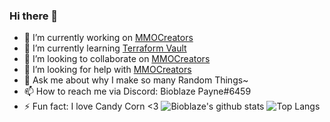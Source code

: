 ### Hi there 👋

<!--
**Bioblaze/Bioblaze** is a ✨ _special_ ✨ repository because its `README.md` (this file) appears on your GitHub profile.

Here are some ideas to get you started:
-->

- 🔭 I’m currently working on [MMOCreators](https://github.com/MMOCreators/Planning)
- 🌱 I’m currently learning [Terraform Vault](https://registry.terraform.io/providers/hashicorp/vault/latest/docs)
- 👯 I’m looking to collaborate on [MMOCreators](https://github.com/MMOCreators/Planning)
- 🤔 I’m looking for help with [MMOCreators](https://github.com/MMOCreators/Planning)
- 💬 Ask me about why I make so many Random Things~
- 📫 How to reach me via Discord: Bioblaze Payne#6459
- ⚡ Fun fact: I love Candy Corn <3
![Bioblaze's github stats](https://github-readme-stats.vercel.app/api?username=Bioblaze&count_private=true&show_icons=true&theme=gruvbox)
![Top Langs](https://github-readme-stats.vercel.app/api/top-langs/?username=Bioblaze&langs_count=10&theme=gruvbox)
